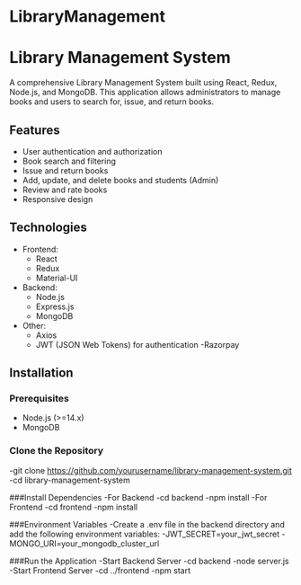 # LibraryManagement
# Library Management System

A comprehensive Library Management System built using React, Redux, Node.js, and MongoDB. This application allows administrators to manage books and users to search for, issue, and return books.

## Features

- User authentication and authorization
- Book search and filtering
- Issue and return books
- Add, update, and delete books and students (Admin)
- Review and rate books 
- Responsive design

## Technologies

- Frontend:
  - React
  - Redux
  - Material-UI
- Backend:
  - Node.js
  - Express.js
  - MongoDB
- Other:
  - Axios
  - JWT (JSON Web Tokens) for authentication
  -Razorpay
  
## Installation

### Prerequisites

- Node.js (>=14.x)
- MongoDB

### Clone the Repository
-git clone https://github.com/yourusername/library-management-system.git
-cd library-management-system

###Install Dependencies 
-For Backend
-cd backend
-npm install
-For Frontend
-cd frontend
-npm install

###Environment Variables
-Create a .env file in the backend directory and add the following environment variables:
-JWT_SECRET=your_jwt_secret
-MONGO_URI=your_mongodb_cluster_url

###Run the Application
-Start Backend Server
-cd backend
-node server.js
-Start Frontend Server
-cd ../frontend
-npm start
